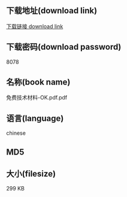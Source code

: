 ## 下载地址(download link)
[下载链接 download link](https://tutu365.netlify.app/?s=%E5%85%8D%E8%B4%B9%E6%8A%80%E6%9C%AF%E6%9D%90%E6%96%99-OK.pdf)

## 下载密码(download password)
8078

## 名称(book name)
免费技术材料-OK.pdf.pdf

## 语言(language)
chinese

## MD5


## 大小(filesize)
299 KB
